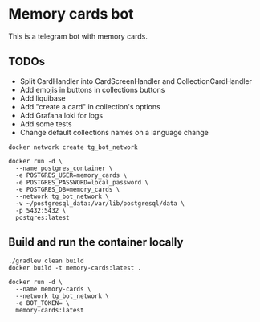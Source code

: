 # Memory cards bot 

This is a telegram bot with memory cards.

 ## TODOs
- Split CardHandler into CardScreenHandler and CollectionCardHandler
- Add emojis in buttons in collections buttons
- Add liquibase
- Add "create a card" in collection's options
- Add Grafana loki for logs
- Add some tests
- Change default collections names on a language change


```shell
docker network create tg_bot_network
```

```shell
docker run -d \
  --name postgres_container \
  -e POSTGRES_USER=memory_cards \
  -e POSTGRES_PASSWORD=local_password \
  -e POSTGRES_DB=memory_cards \
  --network tg_bot_network \
  -v ~/postgresql_data:/var/lib/postgresql/data \
  -p 5432:5432 \
  postgres:latest
```

## Build and run the container locally

```shell
./gradlew clean build
docker build -t memory-cards:latest .
```

```shell
docker run -d \
  --name memory-cards \
  --network tg_bot_network \
  -e BOT_TOKEN= \
  memory-cards:latest
```
